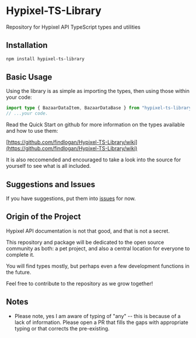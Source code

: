 # Hypixel-TS-Library
Repository for Hypixel API TypeScript types and utilities

## Installation

```bash
npm install hypixel-ts-library
```

## Basic Usage

Using the library is as simple as importing the types, then using those within your code:

```ts
import type { BazaarDataItem, BazaarDataBase } from "hypixel-ts-library";
// ...your code.
```

Read the Quick Start on github for more information on the types available and how to use them:

[https://github.com/findlogan/Hypixel-TS-Library/wiki](https://github.com/findlogan/Hypixel-TS-Library/wiki)

It is also reccomended and encouraged to take a look into the source for yourself to see what is all included.

## Suggestions and Issues

If you have suggestions, put them into [issues](https://github.com/findlogan/Hypixel-TS-Library/issues) for now. 

## Origin of the Project

Hypixel API documentation is not that good, and that is not a secret. 

This repository and package will be dedicated to the open source community as both: a pet project, and also a central location for everyone to complete it.

You will find types mostly, but perhaps even a few development functions in the future.

Feel free to contribute to the repository as we grow together!

## Notes

- Please note, yes I am aware of typing of "any" -- this is because of a lack of information. Please open a PR that fills the gaps with appropriate typing or that corrects the pre-existing.
